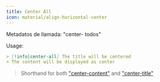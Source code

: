 ```yaml
---
title: Center All
icon: material/align-horizontal-center
---
```


Metadatos de llamada: "center- todos"

Usage:

```md
> [!info|center-all] The title will be centered
> The content will be displayed as center
```
> Shorthand for both ["center-content"](../content-styling/page-3.md)
> and ["center-title"](../title-styling/page-13.md)
